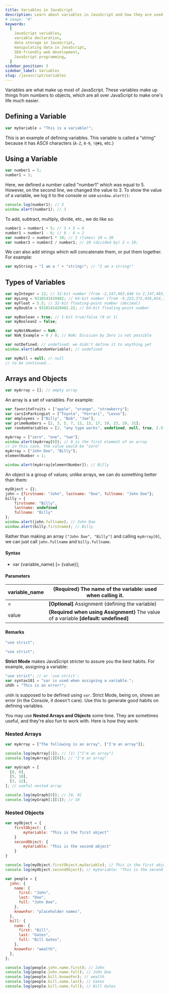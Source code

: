 ```yaml
---
title: Variables in JavaScript
description: Learn about variables in JavaScript and how they are used to store and manipulate data in SEO-friendly web development
# image: "#"
keywords:
  [
    JavaScript variables,
    variable declaration,
    data storage in JavaScript,
    manipulating data in JavaScript,
    SEO-friendly web development,
    JavaScript programming,
  ]
sidebar_position: 3
sidebar_label: Variables
slug: /javascript/variables
---
```


Variables are what make up most of JavaScript. These variables make up things from numbers to objects, which are all over JavaScript to make one's life much easier.

## Defining a Variable

```js
var myVariable = "This is a variable!";
```

This is an example of defining variables. This variable is called a "string" because it has ASCII characters (`A-Z`, `0-9`, `!@#$`, etc.)

## Using a Variable

<ins class="adsbygoogle"
     style="display:block; text-align:center;"
     data-ad-layout="in-article"
     data-ad-format="fluid"
     data-ad-client="ca-pub-1497260367342842"
     data-ad-slot="1182795868">
</ins>

<script>
     (adsbygoogle = window.adsbygoogle || []).push({});
</script>

```js
var number1 = 5;
number1 = 3;
```

Here, we defined a number called "number1" which was equal to 5. However, on the second line, we changed the value to 3. To show the value of a variable, we log it to the console or use `window.alert()`:

```js
console.log(number1); // 3
window.alert(number1); // 3
```

To add, subtract, multiply, divide, etc., we do like so:

```js
number1 = number1 + 5; // 3 + 5 = 8
number1 = number1 - 6; // 8 - 6 = 2
var number2 = number1 * 10; // 2 (times) 10 = 20
var number3 = number2 / number1; // 20 (divided by) 2 = 10;
```

We can also add strings which will concatenate them, or put them together. For example:

```js
var myString = "I am a " + "string!"; // "I am a string!"
```

## Types of Variables

```js
var myInteger = 12; // 32-bit number (from -2,147,483,648 to 2,147,483,647)
var myLong = 9310141419482; // 64-bit number (from -9,223,372,036,854,775,808 to 9,223,372,036,854,775,807)
var myFloat = 5.5; // 32-bit floating-point number (decimal)
var myDouble = 9310141419482.22; // 64-bit floating-point number

var myBoolean = true; // 1-bit true/false (0 or 1)
var myBoolean2 = false;

var myNotANumber = NaN;
var NaN_Example = 0 / 0; // NaN: Division by Zero is not possible

var notDefined; // undefined: we didn't define it to anything yet
window.alert(aRandomVariable); // undefined

var myNull = null; // null
// to be continued...
```

## Arrays and Objects

```js
var myArray = []; // empty array
```

An array is a set of variables. For example:

```js
var favoriteFruits = ["apple", "orange", "strawberry"];
var carsInParkingLot = ["Toyota", "Ferrari", "Lexus"];
var employees = ["Billy", "Bob", "Joe"];
var primeNumbers = [2, 3, 5, 7, 11, 13, 17, 19, 23, 29, 31];
var randomVariables = [2, "any type works", undefined, null, true, 2.51];

myArray = ["zero", "one", "two"];
window.alert(myArray[0]); // 0 is the first element of an array
// in this case, the value would be "zero"
myArray = ["John Doe", "Billy"];
elementNumber = 1;

window.alert(myArray[elementNumber]); // Billy
```

An object is a group of values; unlike arrays, we can do something better than them:

```js
myObject = {};
john = {firstname: "John", lastname: "Doe", fullname: "John Doe"};
billy = {
    firstname: "Billy",
    lastname: undefined
    fullname: "Billy"
};
window.alert(john.fullname); // John Doe
window.alert(billy.firstname); // Billy
```

Rather than making an array `["John Doe", "Billy"]` and calling `myArray[0]`, we can just call `john.fullname` and `billy.fullname`.

#### Syntax

- var {variable_name} [= {value}];

#### Parameters

| variable_name | **{Required}** The name of the variable: used when calling it.                        |
| ------------- | ------------------------------------------------------------------------------------- |
| =             | **[Optional]** Assignment (defining the variable)                                     |
| value         | **{Required when using Assignment}** The value of a variable **[default: undefined]** |

#### Remarks

```js
"use strict";
```

```js
"use strict";
```

**Strict Mode** makes JavaScript stricter to assure you the best habits. For example, assigning a variable:

```js
"use strict"; // or 'use strict';
var syntax101 = "var is used when assigning a variable.";
uhOh = "This is an error!";
```

`uhOh` is supposed to be defined using `var`. Strict Mode, being on, shows an error (in the Console, it doesn't care). Use this to generate good habits on defining variables.

You may use **Nested Arrays and Objects** some time. They are sometimes useful, and they're also fun to work with. Here is how they work:

### Nested Arrays

```js
var myArray = ["The following is an array", ["I'm an array"]];
```

```js
console.log(myArray[1]); // (1) ["I'm an array"]
console.log(myArray[1][0]); // "I'm an array"
```

```js
var myGraph = [
  [0, 0],
  [5, 10],
  [3, 12],
]; // useful nested array
```

```js
console.log(myGraph[0]); // [0, 0]
console.log(myGraph[1][1]); // 10
```

### Nested Objects

```js
var myObject = {
    firstObject: {
        myVariable: "This is the first object"
    }
    secondObject: {
        myVariable: "This is the second object"
    }
}

```

```js
console.log(myObject.firstObject.myVariable); // This is the first object.
console.log(myObject.secondObject); // myVariable: "This is the second object"
```

```js
var people = {
  john: {
    name: {
      first: "John",
      last: "Doe",
      full: "John Doe",
    },
    knownFor: "placeholder names",
  },
  bill: {
    name: {
      first: "Bill",
      last: "Gates",
      full: "Bill Gates",
    },
    knownFor: "wealth",
  },
};
```

```js
console.log(people.john.name.first); // John
console.log(people.john.name.full); // John Doe
console.log(people.bill.knownFor); // wealth
console.log(people.bill.name.last); // Gates
console.log(people.bill.name.full); // Bill Gates
```
